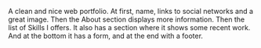 
A clean and nice web portfolio. At first, name, links to social networks and a great image. Then the About section displays more information. Then the list of Skills I offers. It also has a section where it shows some recent work. And at the bottom it has a form, and at the end with a footer.

